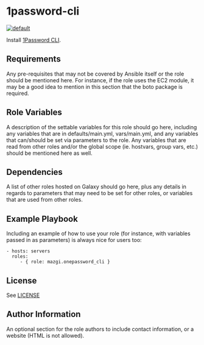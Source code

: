 # 1password-cli

[![default](https://github.com/mazgi/ansible-galaxy.1password-cli/workflows/default/badge.svg)](https://github.com/mazgi/ansible-galaxy.1password-cli/actions?query=workflow%3Adefault)

Install [1Password CLI](https://app-updates.agilebits.com/product_history/CLI).

## Requirements

Any pre-requisites that may not be covered by Ansible itself or the role should be mentioned here. For instance, if the role uses the EC2 module, it may be a good idea to mention in this section that the boto package is required.

## Role Variables

A description of the settable variables for this role should go here, including any variables that are in defaults/main.yml, vars/main.yml, and any variables that can/should be set via parameters to the role. Any variables that are read from other roles and/or the global scope (ie. hostvars, group vars, etc.) should be mentioned here as well.

## Dependencies

A list of other roles hosted on Galaxy should go here, plus any details in regards to parameters that may need to be set for other roles, or variables that are used from other roles.

## Example Playbook

Including an example of how to use your role (for instance, with variables passed in as parameters) is always nice for users too:

    - hosts: servers
      roles:
         - { role: mazgi.onepassword_cli }

## License

See [LICENSE](https://github.com/mazgi/ansible-galaxy.1password-cli/blob/master/LICENSE)

## Author Information

An optional section for the role authors to include contact information, or a website (HTML is not allowed).
